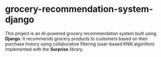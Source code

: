 # grocery-recommendation-system-django
This project is an AI-powered grocery recommendation system built using **Django**. It recommends grocery products to customers based on their purchase history using collaborative filtering (user-based KNN algorithm) implemented with the **Surprise** library.
